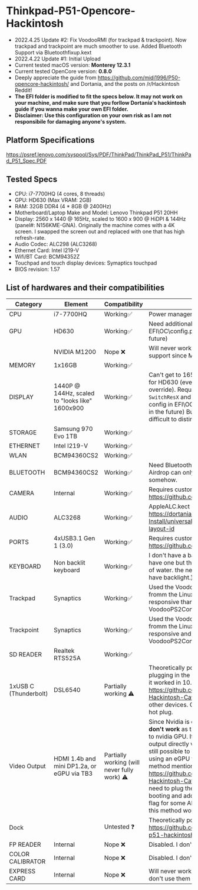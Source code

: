 # Thinkpad-P51-Opencore-Hackintosh
- 2022.4.25 Update #2: Fix VoodooRMI (for trackpad & trackpoint). Now trackpad and trackpoint are much smoother to use. Added Bluetooth Support via Bluetoothfixup.kext
- 2022.4.22 Update #1: Initial Upload
- Current tested macOS version: **Monterey 12.3.1**
- Current tested OpenCore version: **0.8.0**
- Deeply appreciate the guide from https://github.com/midi1996/P50-opencore-hackintosh/ and Dortania, and the posts on /r/Hackintosh Reddit!
- **The EFI folder is modified to fit the specs below. It may not work on your machine, and make sure that you forllow Dortania's hackintosh guide if you wanna make your own EFI folder.**
- **Disclaimer: Use this configuration on your own risk as I am not responsibile for damaging anyone's system.**

## Platform Specifications
https://psref.lenovo.com/syspool/Sys/PDF/ThinkPad/ThinkPad_P51/ThinkPad_P51_Spec.PDF

## Tested Specs

- CPU: i7-7700HQ (4 cores, 8 threads)
- GPU: HD630 (Max VRAM: 2GB)
- RAM: 32GB DDR4 (4 * 8GB @ 2400Hz)
- Motherboard/Laptop Make and Model: Lenovo Thinkpad P51 20HH 
- Display: 2560 x 1440 @ 165Hz, scaled to 1600 x 900 @ HiDPI & 144Hz (panel#: N156KME-GNA). Originally the machine comes with a 4K screen. I swapped the screen out and replaced with one that has high refresh-rate. 
- Audio Codec: ALC298 (ALC3268)
- Ethernet Card: Intel I219-V
- Wifi/BT Card: BCM94352Z
- Touchpad and touch display devices: Symaptics touchpad
- BIOS revision: 1.57

## List of hardwares and their compatibilities
| Category | Element | Compatibility | Notes |
| ------------- | ------------- | ------------- | ------------- | 
| CPU | i7-7700HQ | Working✅ | Power management works correctly.
| GPU | HD630 | Working✅ | Need additional config in EFI\OC\config.plist. (more on that in the future)
| | NVIDIA M1200 | Nope ❌ | Will never work as there are no driver support since MacOS 10.14. |
| MEMORY | 1x16GB | Working✅ | |
| DISPLAY | 1440P @ 144Hz, scaled to "looks like" 1600x900 | Working✅ | Can't get to 165Hz due to limited pixelclock for HD630 (even with maximum pixelclock override). Requires a combination of `SwitchResX` and `RDM`. Requires additional config in EFI\OC\config.plist. (more on that in the future) But 165 and 144Hz are kinda difficult to distinguish tho.|
| STORAGE | Samsung 970 Evo 1TB | Working✅| |
| ETHERNET | Intel I219-V | Working✅ | |
| WLAN | BCM94360CS2 | Working✅ |  |
| BLUETOOTH | BCM94360CS2 | Working✅ | Need BluetoothFixup.kext for Monterey+. Airdrop can only receive but cannot send somehow. |
| CAMERA | Internal | Working✅ | Requires custom USBMap.kext. See https://github.com/corpnewt/USBMap |
| AUDIO | ALC3268 | Working✅ | AppleALC.kect + Layout #3 as per https://dortania.github.io/OpenCore-Post-Install/universal/audio.html#finding-your-layout-id|
| PORTS | 4xUSB3.1 Gen 1 (3.0) |  Working✅ | Requires custom USBMap.kext. See https://github.com/corpnewt/USBMap|
| KEYBOARD | Non backlit keyboard | Working✅ | I don't have a backlit keyboard (used to have one but that got damaged by a bottle of water. the newly replaced one doesn't have backlight.) |
| Trackpad | Synaptics | Working✅| Used the VoodooRMI kext, which is ported fromm the Linux RMI driver. More responsive than using VoodooPS2Controller.kext! |
| Trackpoint | Synaptics | Working✅| Used the VoodooRMI kext, which is ported fromm the Linux RMI driver. More responsive and less buggy than using VoodooPS2Controller.kext! |
| SD READER | Realtek RTS525A | Working✅ | |
| 1xUSB C (Thunderbolt) | DSL6540 | Partially working ⚠️| Theoretically possible for eGPU output (by plugging in the device before booting) since it worked in 10.15 as per https://github.com/AsahiKou/ThinkPadP51-Hackintosh-Catalina/issues/1. Untested for other devices. Currently does not support hot plug. |
| Video Output| HDMI 1.4b and mini DP1.2a, or eGPU via TB3 | Partially working (will never fully work) ⚠️ | Since Nvidia is disabled, **HDMI and DP don't work** as they are directly connected to nvidia GPU. It's impossible to get video output directly via TB3 either. However, it is still possible to get external monitor by using an eGPU with AMD GPU, and use the method mentioned in https://github.com/AsahiKou/ThinkPadP51-Hackintosh-Catalina/issues/1. You will need to plug the eGPU to TB port BEFORE booting and add the `agdpmod=pikera` boot flag for some AMD GPUs. Keep in mind that this method would be very expensive.
| Dock | | Untested ❓| Theoretically possible as per https://github.com/MirkoCovizzi/thinkpad-p51-hackintosh |
| FP READER | Internal | Nope  ❌| Disabled. I don't use them anyway |
| COLOR CALIBRATOR | Internal | Nope  ❌ | Disabled. I don't use them anyway |
| EXPRESS CARD | Internal | Nope  ❌ | Will never work; disabled in UEFI setup. I don't use them anyway | 
